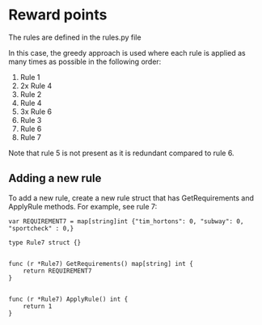 # Reward points

The rules are defined in the rules.py file


In this case, the greedy approach is used where each rule is applied as many times as possible in the following order:
1. Rule 1
2. 2x Rule 4
3. Rule 2
4. Rule 4
5. 3x Rule 6
6. Rule 3
7. Rule 6
8. Rule 7

Note that rule 5 is not present as it is redundant compared to rule 6. 



## Adding a new rule

To add a new rule, create a new rule struct that has GetRequirements and ApplyRule methods. For example, see rule 7:
```
var REQUIREMENT7 = map[string]int {"tim_hortons": 0, "subway": 0, "sportcheck" : 0,}

type Rule7 struct {}


func (r *Rule7) GetRequirements() map[string] int {
	return REQUIREMENT7
}


func (r *Rule7) ApplyRule() int {
	return 1
}
```

